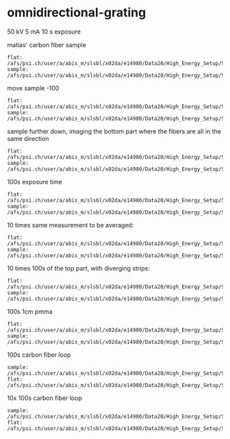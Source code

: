 # omnidirectional-grating

50 kV
5 mA
10 s exposure

matias' carbon fiber sample

```
flat: /afs/psi.ch/user/a/abis_m/slsbl/x02da/e14980/Data20/High_Energy_Setup/SENTIS_DATA/2017_10_04/171004.133340983038.h5
sample: /afs/psi.ch/user/a/abis_m/slsbl/x02da/e14980/Data20/High_Energy_Setup/SENTIS_DATA/2017_10_04/171004.133239898625.h5
```

move sample -100

```
flat: /afs/psi.ch/user/a/abis_m/slsbl/x02da/e14980/Data20/High_Energy_Setup/SENTIS_DATA/2017_10_04/171004.134138776819.h5
sample: /afs/psi.ch/user/a/abis_m/slsbl/x02da/e14980/Data20/High_Energy_Setup/SENTIS_DATA/2017_10_04/171004.134002244481.h5
```

sample further down, imaging the bottom part where the fibers are all in the same direction

```
flat: /afs/psi.ch/user/a/abis_m/slsbl/x02da/e14980/Data20/High_Energy_Setup/SENTIS_DATA/2017_10_04/171004.142957019169.h5
sample: /afs/psi.ch/user/a/abis_m/slsbl/x02da/e14980/Data20/High_Energy_Setup/SENTIS_DATA/2017_10_04/171004.142919050990.h5
```

100s exposure time

```
flat: /afs/psi.ch/user/a/abis_m/slsbl/x02da/e14980/Data20/High_Energy_Setup/SENTIS_DATA/2017_10_04/171004.144941111316.h5
sample: /afs/psi.ch/user/a/abis_m/slsbl/x02da/e14980/Data20/High_Energy_Setup/SENTIS_DATA/2017_10_04/171004.144732980252.h5
```

10 times same measurement to be averaged:
```
flat: /afs/psi.ch/user/a/abis_m/slsbl/x02da/e14980/Data20/High_Energy_Setup/SENTIS_DATA/2017_10_04/171004.154218675932.h5
sample: /afs/psi.ch/user/a/abis_m/slsbl/x02da/e14980/Data20/High_Energy_Setup/SENTIS_DATA/2017_10_04/171004.152301551924.h5
```

10 times 100s of the top part, with diverging strips:
```
flat: /afs/psi.ch/user/a/abis_m/slsbl/x02da/e14980/Data20/High_Energy_Setup/SENTIS_DATA/2017_10_04/171004.162222291178.h5
sample: /afs/psi.ch/user/a/abis_m/slsbl/x02da/e14980/Data20/High_Energy_Setup/SENTIS_DATA/2017_10_04/171004.160305349361.h5
```

100s 1cm pmma
```
flat: /afs/psi.ch/user/a/abis_m/slsbl/x02da/e14980/Data20/High_Energy_Setup/SENTIS_DATA/2017_10_04/171004.165316463964.h5
sample: /afs/psi.ch/user/a/abis_m/slsbl/x02da/e14980/Data20/High_Energy_Setup/SENTIS_DATA/2017_10_04/171004.165108486965.h5
```

100s carbon fiber loop
```
sample: /afs/psi.ch/user/a/abis_m/slsbl/x02da/e14980/Data20/High_Energy_Setup/SENTIS_DATA/2017_10_04/171004.172655893823.h5
flat: /afs/psi.ch/user/a/abis_m/slsbl/x02da/e14980/Data20/High_Energy_Setup/SENTIS_DATA/2017_10_04/171004.172903873453.h5
```

10x 100s carbon fiber loop
```
sample: /afs/psi.ch/user/a/abis_m/slsbl/x02da/e14980/Data20/High_Energy_Setup/SENTIS_DATA/2017_10_04/171005.112523213833.h5
flat: /afs/psi.ch/user/a/abis_m/slsbl/x02da/e14980/Data20/High_Energy_Setup/SENTIS_DATA/2017_10_04/171005.114440287480.h5
```
